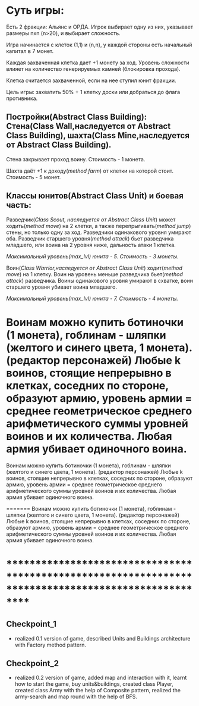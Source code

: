 # Суть игры:

Есть 2 фракции: Альянс и ОРДА. Игрок выбирает одну из них, указывает размеры nхn (n>20), и выбирает сложность.

Игра начинается с клеток (1,1) и (n,n), у каждой стороны есть начальный капитал в 7 монет.
 
Каждая захваченная клетка дает +1 монету за ход. Уровень сложности влияет на количество генерируемых камней (блокировка прохода).

Клетка считается захваченной, если на нее ступил юнит фракции.

Цель игры: захватить 50% + 1 клетку доски или добраться до флага противника.

## Постройки(Abstract Class Building): Стена(Class Wall,наследуется от Abstract Class Building), шахта(Class Mine,наследуется от  Abstract Class Building).

Стенa закрывает проход воину. Стоимость - 1 монета.

Шахта даёт +1 к доходу(*method farm*) от клетки на которой стоит. Стоимость - 5 монет.

## Классы юнитов(Abstract Class Unit) и боевая часть:

Разведчик(*Class Scout, наследуется от Abstract Class Unit*) может ходить(*method move*)  на 2 клетки, а также перепрыгивать(*method jump*) стены, но только одну за ход. Разведчики одинакового уровня умирают оба. Разведчик старшего уровня(*method attack*) бьет разведчика младшего, или воина на 2 уровня ниже, дальность атаки 1 клетка.

*Максимальный уровень(max_lvl) юнита - 5. Стоимость - 3 монеты.*

Воин(*Class Warrior,наследуется от Abstract Class Unit*) ходит(*method move*) на 1 клетку. Воин на уровень меньше разведчика бьет(*method attack*) разведчика. Воины одинакового уровня умирают в схватке, воин старшего уровня убивает воина младшего.

*Максимальный уровень(max_lvl) юнита - 7. Стоимость - 4 монеты.*


Воинам можно купить ботиночки (1 монета), гоблинам - шляпки (желтого и синего цвета, 1 монета). (редактор персонажей) Любые k воинов, стоящие непрерывно в клетках, соседних по стороне, образуют армию, уровень армии = среднее геометрическое среднего арифметического суммы уровней воинов и их количества. Любая армия убивает одиночного воина.
=======
Воинам можно купить ботиночки (1 монета), гоблинам - шляпки (желтого и синего цвета, 1 монета). (редактор персонажей) Любые k воинов, стоящие непрерывно в клетках, соседних по стороне, образуют армию, уровень армии = среднее геометрическое среднего арифметического суммы уровней воинов и их количества. Любая армия убивает одиночного воина.

=======
Воинам можно купить ботиночки (1 монета), гоблинам - шляпки (желтого и синего цвета, 1 монета). (редактор персонажей) Любые k воинов, стоящие непрерывно в клетках, соседних по стороне, образуют армию, уровень армии = среднее геометрическое среднего арифметического суммы уровней воинов и их количества. Любая армия убивает одиночного воина.

# ****************************************************************************************************
## Checkpoint_1
 - realized 0.1 version of game, described Units and Buildings architecture with Factory method pattern.
## Checkpoint_2
- realized 0.2 version of game, added map and interaction with it, learnt how to start the game, buy units&buildings,
  created class Player, created class Army with the help of Composite pattern, realized the army-search and map round with the help of BFS.
  